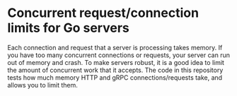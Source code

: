 # Concurrent request/connection limits for Go servers

Each connection and request that a server is processing takes memory. If you have too many concurrent connections or requests, your server can run out of memory and crash. To make servers robust, it is a good idea to limit the amount of concurrent work that it accepts. The code in this repository tests how much memory HTTP and gRPC connections/requests take, and allows you to limit them.

